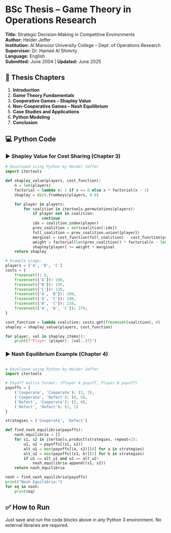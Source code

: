 # BSc Thesis – Game Theory in Operations Research  
**Title:** Strategic Decision-Making in Competitive Environments  
**Author:** Heider Jeffer  
**Institution:** Al Mansour University College – Dept. of Operations Research  
**Supervisor:** Dr. Hamed Al Shimrty  
**Language:** English  
**Submitted:** June 2004 | **Updated:** June 2025  

## 📘 Thesis Chapters

1. **Introduction**  
2. **Game Theory Fundamentals**  
3. **Cooperative Games – Shapley Value**  
4. **Non-Cooperative Games – Nash Equilibrium**  
5. **Case Studies and Applications**  
6. **Python Modeling**  
7. **Conclusion**  


## 💻 Python Code

### ▶ Shapley Value for Cost Sharing (Chapter 3)

```python
# Developed using Python by Heider Jeffer
import itertools

def shapley_value(players, cost_function):
    n = len(players)
    factorial = lambda x: 1 if x == 0 else x * factorial(x - 1)
    shapley = dict.fromkeys(players, 0.0)

    for player in players:
        for coalition in itertools.permutations(players):
            if player not in coalition:
                continue
            idx = coalition.index(player)
            prev_coalition = set(coalition[:idx])
            full_coalition = prev_coalition.union({player})
            marginal = cost_function(full_coalition) - cost_function(prev_coalition)
            weight = factorial(len(prev_coalition)) * factorial(n - len(prev_coalition) - 1) / factorial(n)
            shapley[player] += weight * marginal
    return shapley

# Example usage:
players = ['A', 'B', 'C']
costs = {
    frozenset(): 0,
    frozenset({'A'}): 100,
    frozenset({'B'}): 150,
    frozenset({'C'}): 130,
    frozenset({'A', 'B'}): 200,
    frozenset({'A', 'C'}): 180,
    frozenset({'B', 'C'}): 210,
    frozenset({'A', 'B', 'C'}): 270,
}

cost_function = lambda coalition: costs.get(frozenset(coalition), 0)
shapley = shapley_value(players, cost_function)

for player, val in shapley.items():
    print(f"Player {player}: {val:.2f}")
````


### ▶ Nash Equilibrium Example (Chapter 4)

```python

# Developed using Python by Heider Jeffer
import itertools

# Payoff matrix format: (Player A payoff, Player B payoff)
payoffs = {
    ('Cooperate', 'Cooperate'): (3, 3),
    ('Cooperate', 'Defect'): (0, 5),
    ('Defect', 'Cooperate'): (5, 0),
    ('Defect', 'Defect'): (1, 1)
}

strategies = ['Cooperate', 'Defect']

def find_nash_equilibria(payoffs):
    nash_equilibria = []
    for s1, s2 in itertools.product(strategies, repeat=2):
        u1, u2 = payoffs[(s1, s2)]
        alt_u1 = max(payoffs[(a, s2)][0] for a in strategies)
        alt_u2 = max(payoffs[(s1, b)][1] for b in strategies)
        if u1 == alt_u1 and u2 == alt_u2:
            nash_equilibria.append((s1, s2))
    return nash_equilibria

nash = find_nash_equilibria(payoffs)
print("Nash Equilibria:")
for eq in nash:
    print(eq)
```


## ✅ How to Run

Just save and run the code blocks above in any Python 3 environment.
No external libraries are required.
